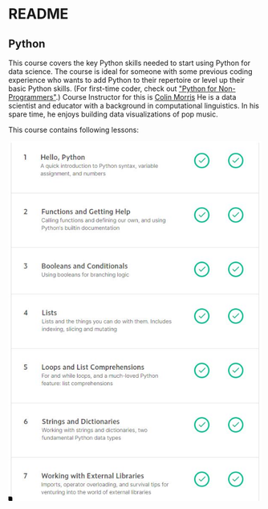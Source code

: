 # README

## Python

This course covers the key Python skills needed to start using Python for data science.
The course is ideal for someone with some previous coding experience who wants to add Python
to their repertoire or level up their basic Python skills. (For first-time coder, check out
["Python for Non-Programmers"](https://wiki.python.org/moin/BeginnersGuide/NonProgrammers).)
Course Instructor for this is [Colin Morris](https://www.kaggle.com/colinmorris)
He is a data scientist and educator with a background in computational linguistics.
In his spare time, he enjoys building data visualizations of pop music.

This course contains following lessons:

![](https://github.com/Bluelord/Kaggle_Courses/blob/3b41a31785b1479cad6edf83a784b5d7160d243c/Images/01_Python.JPG)
